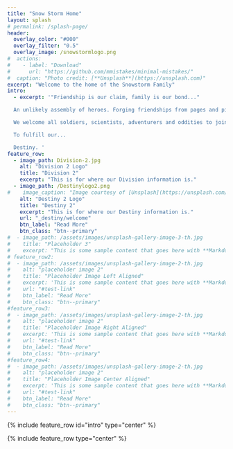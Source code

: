 ```yaml
---
title: "Snow Storm Home"
layout: splash
# permalink: /splash-page/
header:
  overlay_color: "#000"
  overlay_filter: "0.5"
  overlay_image: /snowstormlogo.png
#  actions:
#    - label: "Download"
#      url: "https://github.com/mmistakes/minimal-mistakes/"
#  caption: "Photo credit: [**Unsplash**](https://unsplash.com)"
excerpt: "Welcome to the home of the Snowstorm Family"
intro:
  - excerpt: '"Friendship is our claim, family is our bond..."

  An unlikely assembly of heroes. Forging friendships from pages and pixels. United by a common desire to shape their own worlds, unleashing their imaginations, all in service of the epic adventure.

  We welcome all soldiers, scientists, adventurers and oddities to join us in our quest of bringing the light to where there is darkness.

  To fulfill our...

  Destiny. '
feature_row:
  - image_path: Division-2.jpg
    alt: "Division 2 Logo"
    title: "Division 2"
    excerpt: "This is for where our Division information is."
  - image_path: /Destinylogo2.png
#    image_caption: "Image courtesy of [Unsplash](https://unsplash.com/)"
    alt: "Destiny 2 Logo"
    title: "Destiny 2"
    excerpt: "This is for where our Destiny information is."
    url: "_destiny/welcome"
    btn_label: "Read More"
    btn_class: "btn--primary"
#  - image_path: /assets/images/unsplash-gallery-image-3-th.jpg
#    title: "Placeholder 3"
#    excerpt: "This is some sample content that goes here with **Markdown** formatting."
# feature_row2:
#  - image_path: /assets/images/unsplash-gallery-image-2-th.jpg
#    alt: "placeholder image 2"
#    title: "Placeholder Image Left Aligned"
#    excerpt: 'This is some sample content that goes here with **Markdown** formatting. Left aligned with `type="left"`'
#    url: "#test-link"
#    btn_label: "Read More"
#    btn_class: "btn--primary"
#feature_row3:
#  - image_path: /assets/images/unsplash-gallery-image-2-th.jpg
#    alt: "placeholder image 2"
#    title: "Placeholder Image Right Aligned"
#    excerpt: 'This is some sample content that goes here with **Markdown** formatting. Right aligned with `type="right"`'
#    url: "#test-link"
#    btn_label: "Read More"
#    btn_class: "btn--primary"
#feature_row4:
#  - image_path: /assets/images/unsplash-gallery-image-2-th.jpg
#    alt: "placeholder image 2"
#    title: "Placeholder Image Center Aligned"
#    excerpt: 'This is some sample content that goes here with **Markdown** formatting. Centered with `type="center"`'
#    url: "#test-link"
#    btn_label: "Read More"
#    btn_class: "btn--primary"
---
```


{% include feature_row id="intro" type="center" %}

{% include feature_row type="center" %}

<!--
{% include feature_row id="feature_row2" type="left" %}

{% include feature_row id="feature_row3" type="right" %}

{% include feature_row id="feature_row4" type="center" %}
-->
